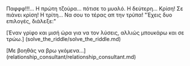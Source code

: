 Παφφφ!!!...
Η πρώτη τζούρα... πότισε το μυαλό.
Η δεύτερη... Κρίση! Σε πιάνει κρίση!
Η τρίτη... Να σου το τέρας απ την τρύπα!
"Έχεις δυο επιλογές, διάλεξε:"

[Έναν γρίφο και μισή ώρα για να τον λύσεις, αλλιώς μπουκάρω και σε τρώω.] (solve_the_riddle/solve_the_riddle.md)

[Με βοηθάς να βρω γκόμενα...] (relationship_consultant/relationship_consultant.md)
